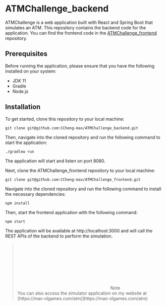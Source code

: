 # ATMChallenge_backend
ATMChallenge is a web application built with React and Spring Boot that simulates an ATM. This repository contains the backend code for the application. You can find the frontend code in the [ATMChallenge_frontend](https://github.com/CCheng-max/ATMChallenge_frontend) repository.

## Prerequisites
Before running the application, please ensure that you have the following installed on your system:

- JDK 11
- Gradle
- Node.js
## Installation
To get started, clone this repository to your local machine:

```
git clone git@github.com:CCheng-max/ATMChallenge_backend.git
```

Then, navigate into the cloned repository and run the following command to start the application:

```
./gradlew run
```
The application will start and listen on port 8080.

Next, clone the ATMChallenge_frontend repository to your local machine:

```
git clone git@github.com:CCheng-max/ATMChallenge_frontend.git
```
Navigate into the cloned repository and run the following command to install the necessary dependencies:

```
npm install
```
Then, start the frontend application with the following command:

```
npm start
```
The application will be available at http://localhost:3000 and will call the REST APIs of the backend to perform the simulation.

<blockquote>
<p><span class="color-fg-attention"><svg>...</svg>Note</span><br>
You can also access the simulator application on my website at [https://max-olgames.com/atm](https://max-olgames.com/atm)</p>
</blockquote>
